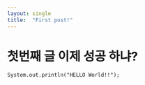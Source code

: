 ```yaml
---
layout: single
title:  "First post!"
---
```

# 첫번째 글 이제 성공 하냐?

```
System.out.println("HELLO World!!");
```